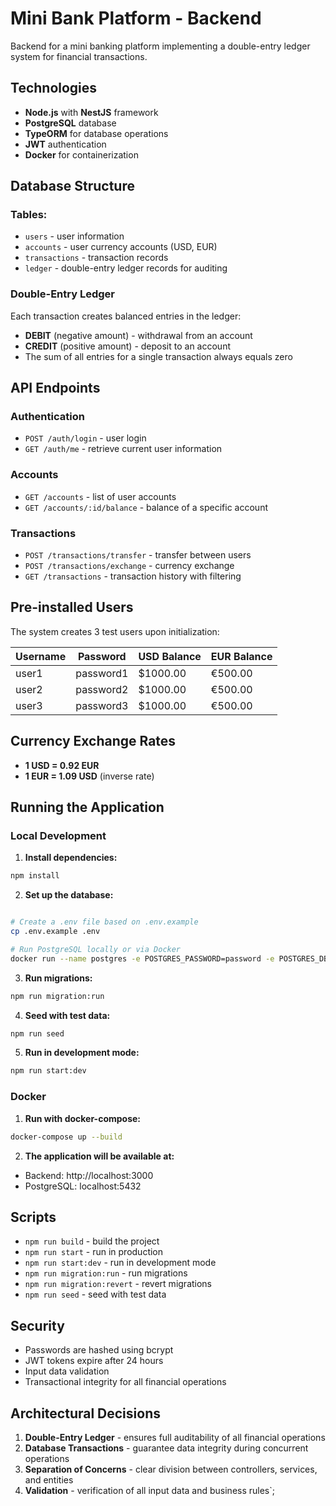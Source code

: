 # Mini Bank Platform - Backend

Backend for a mini banking platform implementing a double-entry ledger system
for financial transactions.

## Technologies

- **Node.js** with **NestJS** framework
- **PostgreSQL** database
- **TypeORM** for database operations
- **JWT** authentication
- **Docker** for containerization

## Database Structure

### Tables:

- `users` - user information
- `accounts` - user currency accounts (USD, EUR)
- `transactions` - transaction records
- `ledger` - double-entry ledger records for auditing

### Double-Entry Ledger

Each transaction creates balanced entries in the ledger:

- **DEBIT** (negative amount) - withdrawal from an account
- **CREDIT** (positive amount) - deposit to an account
- The sum of all entries for a single transaction always equals zero

## API Endpoints

### Authentication

- `POST /auth/login` - user login
- `GET /auth/me` - retrieve current user information

### Accounts

- `GET /accounts` - list of user accounts
- `GET /accounts/:id/balance` - balance of a specific account

### Transactions

- `POST /transactions/transfer` - transfer between users
- `POST /transactions/exchange` - currency exchange
- `GET /transactions` - transaction history with filtering

## Pre-installed Users

The system creates 3 test users upon initialization:

| Username | Password  | USD Balance | EUR Balance |
| -------- | --------- | ----------- | ----------- |
| user1    | password1 | $1000.00    | €500.00     |
| user2    | password2 | $1000.00    | €500.00     |
| user3    | password3 | $1000.00    | €500.00     |

## Currency Exchange Rates

- **1 USD = 0.92 EUR**
- **1 EUR = 1.09 USD** (inverse rate)

## Running the Application

### Local Development

1. **Install dependencies:**

```bash
npm install
```

2. **Set up the database:**

```bash

# Create a .env file based on .env.example
cp .env.example .env

# Run PostgreSQL locally or via Docker
docker run --name postgres -e POSTGRES_PASSWORD=password -e POSTGRES_DB=mini_bank -p 5432:5432 -d postgres:latest
```

3. **Run migrations:**

```bash
npm run migration:run
```

4. **Seed with test data:**

```bash
npm run seed
```

5. **Run in development mode:**

```bash
npm run start:dev
```

### Docker

1. **Run with docker-compose:**

```bash
docker-compose up --build
```

2. **The application will be available at:**

- Backend: http://localhost:3000
- PostgreSQL: localhost:5432

## Scripts

- `npm run build` - build the project
- `npm run start` - run in production
- `npm run start:dev` - run in development mode
- `npm run migration:run` - run migrations
- `npm run migration:revert` - revert migrations
- `npm run seed` - seed with test data

## Security

- Passwords are hashed using bcrypt
- JWT tokens expire after 24 hours
- Input data validation
- Transactional integrity for all financial operations

## Architectural Decisions

1. **Double-Entry Ledger** - ensures full auditability of all financial
   operations
2. **Database Transactions** - guarantee data integrity during concurrent
   operations
3. **Separation of Concerns** - clear division between controllers, services,
   and entities
4. **Validation** - verification of all input data and business rules`;
